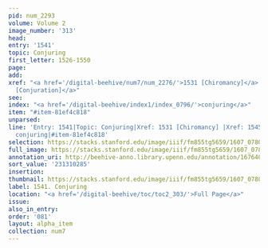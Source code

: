 ```yaml
---
pid: num_2293
volume: Volume 2
image_number: '313'
head:
entry: '1541'
topic: Conjuring
first_letter: 1526-1550
page:
add:
xref: "<a href='/digital-beehive/num7/num_2276/'>1531 [Chiromancy]</a>|<a href='/digital-beehive/num7/num_2298/'>1545
  [Conjuration]</a>"
see:
index: "<a href='/digital-beehive/index1/index_0796/'>conjuring</a>"
item: "#item-81ef4c818"
unparsed:
line: 'Entry: 1541|Topic: Conjuring|Xref: 1531 [Chiromancy] |Xref: 1545 [Conjuration]|Index:
  conjuring|#item-81ef4c818'
selection: https://stacks.stanford.edu/image/iiif/fm855tg5659/1607_0780/358,285,2898,1105/full/0/default.jpg
full_image: https://stacks.stanford.edu/image/iiif/fm855tg5659/1607_0780/full/full/0/default.jpg
annotation_uri: http://beehive-anno.library.upenn.edu/annotation/1676400792842
sort_value: '231310285'
insertion:
thumbnail: https://stacks.stanford.edu/image/iiif/fm855tg5659/1607_0780/358,285,600,180/250,/0/default.jpg
label: 1541. Conjuring
location: "<a href='/digital-beehive/toc/toc2_303/'>Full Page</a>"
issue:
also_in_entry:
order: '081'
layout: alpha_item
collection: num7
---
```

